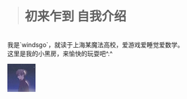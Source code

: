 ># 初来乍到 自我介绍
<br/>
我是`windsgo`，就读于上海某魔法高校，爱游戏爱睡觉爱数学。
<br/>
这里是我的小黑房，来愉快的玩耍吧^.^

![tx](https://github.com/windsgo/windsgo.github.io/raw/master/smalltype.JPG)
